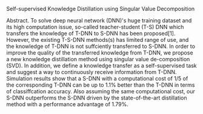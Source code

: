 Self-supervised Knowledge Distillation using Singular Value Decomposition

Abstract. To solve deep neural network (DNN)'s huge training dataset and its high computation issue, so-called teacher-student (T-S) DNN which transfers the knowledge of T-DNN to S-DNN has been proposed[1].
However, the existing T-S-DNN methods(s) has limited range of use, and the knowledge of T-DNN is not suffciently transferred to S-DNN. 
In order to improve the quality of the transferred knowledge from T-DNN, we propose a new knowledge distillation method using singular value de-composition (SVD).
In addition, we define a knowledge transfer as a self-supervised task and suggest a way to continuously receive information from T-DNN.
Simulation results show that a S-DNN with a computational cost of 1/5 of the corresponding T-DNN can be up to 1.1% better than the T-DNN in terms of classiffcation accuracy.
Also assuming the same computational cost, our S-DNN outperforms the S-DNN driven by the state-of-the-art distillation method with a performance advantage of 1.79%.
